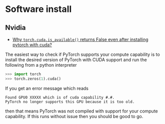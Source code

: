 # Software install

## Nvidia

- [Why `torch.cuda.is_available()` returns False even after installing pytorch with cuda?](https://stackoverflow.com/questions/60987997/why-torch-cuda-is-available-returns-false-even-after-installing-pytorch-with)

The easiest way to check if PyTorch supports your compute capability is to install the desired version of PyTorch with CUDA support and run the following from a python interpreter

```python
>>> import torch
>>> torch.zeros(1).cuda()
```

If you get an error message which reads

```
Found GPU0 XXXXX which is of cuda capability #.#.
PyTorch no longer supports this GPU because it is too old.
```

then that means PyTorch was not compiled with support for your compute capability. If this runs without issue then you should be good to go.
